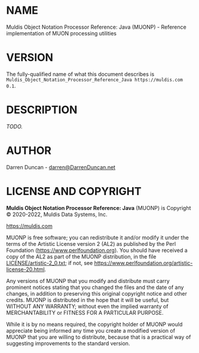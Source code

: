 # NAME

Muldis Object Notation Processor Reference: Java (MUONP) - Reference implementation of MUON processing utilities

# VERSION

The fully-qualified name of what this document describes is
`Muldis_Object_Notation_Processor_Reference_Java https://muldis.com 0.1`.

# DESCRIPTION

*TODO.*

# AUTHOR

Darren Duncan - darren@DarrenDuncan.net

# LICENSE AND COPYRIGHT

**Muldis Object Notation Processor Reference: Java** (MUONP) is Copyright © 2020-2022, Muldis Data Systems, Inc.

<https://muldis.com>

MUONP is free software;
you can redistribute it and/or modify it under the terms of the Artistic
License version 2 (AL2) as published by the Perl Foundation
(<https://www.perlfoundation.org>).  You should have received a copy of the
AL2 as part of the MUONP distribution, in the file
[LICENSE/artistic-2_0.txt](../LICENSE/artistic-2_0.txt); if not, see
<https://www.perlfoundation.org/artistic-license-20.html>.

Any versions of MUONP that you modify and distribute must carry prominent
notices stating that you changed the files and the date of any changes, in
addition to preserving this original copyright notice and other credits.
MUONP is distributed in the hope that it will be
useful, but WITHOUT ANY WARRANTY; without even the implied warranty of
MERCHANTABILITY or FITNESS FOR A PARTICULAR PURPOSE.

While it is by no means required, the copyright holder of MUONP
would appreciate being informed any time you create a modified version of
MUONP that you are willing to distribute, because that is a
practical way of suggesting improvements to the standard version.
